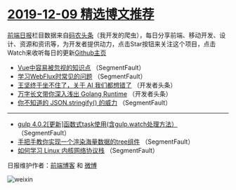 # [2019-12-09 精选博文推荐](http://hao.caibaojian.com/date/2019/12/09)

[前端日报](http://caibaojian.com/c/news)栏目数据来自[码农头条](http://hao.caibaojian.com/)（我开发的爬虫），每日分享前端、移动开发、设计、资源和资讯等，为开发者提供动力，点击Star按钮来关注这个项目，点击Watch来收听每日的更新[Github主页](https://github.com/kujian/frontendDaily)
* [Vue中容易被忽视的知识点](http://hao.caibaojian.com/133137.html) （SegmentFault）
* [学习WebFlux时常见的问题](http://hao.caibaojian.com/133141.html) （SegmentFault）
* [王坚终于坐不住了，关于 AI 我们都想错了](http://hao.caibaojian.com/133142.html) （开发者头条）
* [万字长文带你深入浅出 Golang Runtime](http://hao.caibaojian.com/133143.html) （开发者头条）
* [你不知道的 JSON.stringify() 的威力](http://hao.caibaojian.com/133136.html) （SegmentFault）

***
* [gulp 4.0.2[更新]函数式task使用(含gulp.watch处理方法）](http://hao.caibaojian.com/133138.html) （SegmentFault）
* [手把手教你实现一个渲染海量数据的tree组件](http://hao.caibaojian.com/133139.html) （SegmentFault）
* [如何学习 Linux 内核网络协议栈](http://hao.caibaojian.com/133140.html) （SegmentFault）

日报维护作者：[前端博客](http://caibaojian.com/) 和 [微博](http://caibaojian.com/go/weibo)

![weixin](https://user-images.githubusercontent.com/3055447/38468989-651132ac-3b80-11e8-8e6b-15122322a9d7.png)